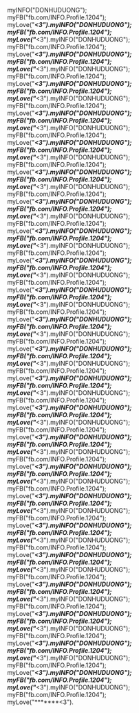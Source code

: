  myINFO("DONHUDUONG");                       
                                       myFB("fb.com/INFO.Profile.1204");                       
                                       myLove("*******<3").myINFO("DONHUDUONG");                       
                                       myFB("fb.com/INFO.Profile.1204");                       
                                       myLove("*******<3").myINFO("DONHUDUONG");                       
                                       myFB("fb.com/INFO.Profile.1204");                       
                                       myLove("*******<3").myINFO("DONHUDUONG");                       
                                       myFB("fb.com/INFO.Profile.1204");                       
                                       myLove("*******<3").myINFO("DONHUDUONG");                       
                                       myFB("fb.com/INFO.Profile.1204");                       
                                       myLove("*******<3").myINFO("DONHUDUONG");                       
                                       myFB("fb.com/INFO.Profile.1204");                       
                                       myLove("*******<3").myINFO("DONHUDUONG");                       
                                       myFB("fb.com/INFO.Profile.1204");                       
                                       myLove("*******<3").myINFO("DONHUDUONG");                       
                                       myFB("fb.com/INFO.Profile.1204");                       
                                       myLove("*******<3").myINFO("DONHUDUONG");                       
                                       myFB("fb.com/INFO.Profile.1204");                       
                                       myLove("*******<3").myINFO("DONHUDUONG");                       
                                       myFB("fb.com/INFO.Profile.1204");                       
                                       myLove("*******<3").myINFO("DONHUDUONG");                       
                                       myFB("fb.com/INFO.Profile.1204");                       
                                       myLove("*******<3").myINFO("DONHUDUONG");                       
                                       myFB("fb.com/INFO.Profile.1204");                       
                                       myLove("*******<3").myINFO("DONHUDUONG");                       
                                       myFB("fb.com/INFO.Profile.1204");                       
                                       myLove("*******<3").myINFO("DONHUDUONG");                       
                                       myFB("fb.com/INFO.Profile.1204");                       
                                       myLove("*******<3").myINFO("DONHUDUONG");                       
                                       myFB("fb.com/INFO.Profile.1204");                       
                                       myLove("*******<3").myINFO("DONHUDUONG");                       
                                       myFB("fb.com/INFO.Profile.1204");                       
                                       myLove("*******<3").myINFO("DONHUDUONG");                       
                                       myFB("fb.com/INFO.Profile.1204");                       
                                       myLove("*******<3").myINFO("DONHUDUONG");                       
                                       myFB("fb.com/INFO.Profile.1204");                       
                                       myLove("*******<3").myINFO("DONHUDUONG");                       
                                       myFB("fb.com/INFO.Profile.1204");                       
                                       myLove("*******<3").myINFO("DONHUDUONG");                       
                                       myFB("fb.com/INFO.Profile.1204");                       
                                       myLove("*******<3").myINFO("DONHUDUONG");                       
                                       myFB("fb.com/INFO.Profile.1204");                       
                                       myLove("*******<3").myINFO("DONHUDUONG");                       
                                       myFB("fb.com/INFO.Profile.1204");                       
                                       myLove("*******<3").myINFO("DONHUDUONG");                       
                                       myFB("fb.com/INFO.Profile.1204");                       
                                       myLove("*******<3").myINFO("DONHUDUONG");                       
                                       myFB("fb.com/INFO.Profile.1204");                       
                                       myLove("*******<3").myINFO("DONHUDUONG");                       
                                       myFB("fb.com/INFO.Profile.1204");                       
                                       myLove("*******<3").myINFO("DONHUDUONG");                       
                                       myFB("fb.com/INFO.Profile.1204");                       
                                       myLove("*******<3").myINFO("DONHUDUONG");                       
                                       myFB("fb.com/INFO.Profile.1204");                       
                                       myLove("*******<3").myINFO("DONHUDUONG");                       
                                       myFB("fb.com/INFO.Profile.1204");                       
                                       myLove("*******<3").myINFO("DONHUDUONG");                       
                                       myFB("fb.com/INFO.Profile.1204");                       
                                       myLove("*******<3").myINFO("DONHUDUONG");                       
                                       myFB("fb.com/INFO.Profile.1204");                       
                                       myLove("*******<3").myINFO("DONHUDUONG");                       
                                       myFB("fb.com/INFO.Profile.1204");                       
                                       myLove("*******<3").myINFO("DONHUDUONG");                       
                                       myFB("fb.com/INFO.Profile.1204");                       
                                       myLove("*******<3").myINFO("DONHUDUONG");                       
                                       myFB("fb.com/INFO.Profile.1204");                       
                                       myLove("*******<3").myINFO("DONHUDUONG");                       
                                       myFB("fb.com/INFO.Profile.1204");                       
                                       myLove("*******<3").myINFO("DONHUDUONG");                       
                                       myFB("fb.com/INFO.Profile.1204");                       
                                       myLove("*******<3").myINFO("DONHUDUONG");                       
                                       myFB("fb.com/INFO.Profile.1204");                       
                                       myLove("*******<3").myINFO("DONHUDUONG");                       
                                       myFB("fb.com/INFO.Profile.1204");                       
                                       myLove("*******<3").myINFO("DONHUDUONG");                       
                                       myFB("fb.com/INFO.Profile.1204");                       
                                       myLove("*******<3").myINFO("DONHUDUONG");                       
                                       myFB("fb.com/INFO.Profile.1204");                       
                                       myLove("*******<3").myINFO("DONHUDUONG");                       
                                       myFB("fb.com/INFO.Profile.1204");                       
                                       myLove("*******<3").myINFO("DONHUDUONG");                       
                                       myFB("fb.com/INFO.Profile.1204");                       
                                       myLove("*******<3").myINFO("DONHUDUONG");                       
                                       myFB("fb.com/INFO.Profile.1204");                       
                                       myLove("*******<3").myINFO("DONHUDUONG");                       
                                       myFB("fb.com/INFO.Profile.1204");                       
                                       myLove("*******<3").myINFO("DONHUDUONG");                       
                                       myFB("fb.com/INFO.Profile.1204");                       
                                       myLove("*******<3").myINFO("DONHUDUONG");                       
                                       myFB("fb.com/INFO.Profile.1204");                       
                                       myLove("*******<3").myINFO("DONHUDUONG");                       
                                       myFB("fb.com/INFO.Profile.1204");                       
                                       myLove("*******<3").myINFO("DONHUDUONG");                       
                                       myFB("fb.com/INFO.Profile.1204");                       
                                       myLove("*******<3").
